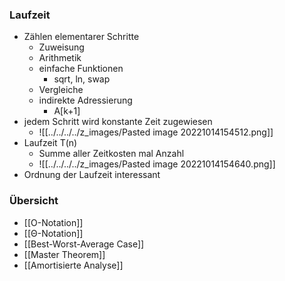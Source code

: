### Laufzeit 
+ Zählen elementarer Schritte
	+ Zuweisung
	+ Arithmetik
	+ einfache Funktionen
		+ sqrt, ln, swap
	+ Vergleiche
	+ indirekte Adressierung
		+ A[k+1]
+ jedem Schritt wird konstante Zeit zugewiesen
	+ ![[../../../../z_images/Pasted image 20221014154512.png]]
+ Laufzeit T(n)
	+ Summe aller Zeitkosten mal Anzahl
	+ ![[../../../../z_images/Pasted image 20221014154640.png]]
+ Ordnung der Laufzeit interessant

### Übersicht
+ [[O-Notation]]
+ [[Θ-Notation]]
+ [[Best-Worst-Average Case]]
+ [[Master Theorem]]
+ [[Amortisierte Analyse]]

